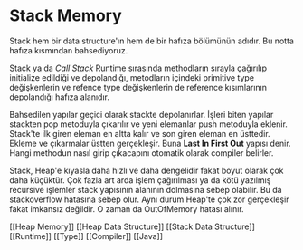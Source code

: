 # Stack Memory

Stack hem bir data structure'ın hem de bir hafıza bölümünün adıdır. Bu notta hafıza kısmından bahsediyoruz.

Stack ya da *Call Stack* Runtime sırasında methodların sırayla çağırılıp initialize edildiği ve depolandığı, metodların içindeki primitive type değişkenlerin ve refence type değişkenlerin de reference kısımlarının depolandığı hafıza alanıdır.

Bahsedilen yapılar geçici olarak stackte depolanırlar. İşleri biten yapılar stackten pop metoduyla çıkarılır ve yeni elemanlar push metoduyla eklenir. Stack'te ilk giren eleman en altta kalır ve son giren eleman en üsttedir. Ekleme ve çıkarmalar üstten gerçekleşir. Buna **Last In First Out** yapısı denir. Hangi methodun nasıl girip çıkacapını otomatik olarak compiler belirler.

Stack, Heap'e kıyasla daha hızlı ve daha dengelidir fakat boyut olarak çok daha küçüktür. Çok fazla art arda işlem çağırılması ya da kötü yazılmış recursive işlemler stack yapısının alanının dolmasına sebep olabilir. Bu da stackoverflow hatasına sebep olur. Aynı durum Heap'te çok zor gerçekleşir fakat imkansız değildir. O zaman da OutOfMemory hatası alınır.


[[Heap Memory]]
[[Heap Data Structure]]
[[Stack Data Structure]]
[[Runtime]]
[[Type]]
[[Compiler]]
[[Java]]